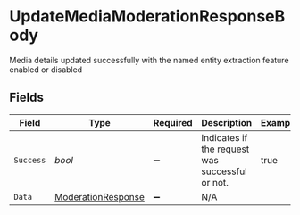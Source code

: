 # UpdateMediaModerationResponseBody

Media details updated successfully with the named entity extraction feature enabled or disabled


## Fields

| Field                                                               | Type                                                                | Required                                                            | Description                                                         | Example                                                             |
| ------------------------------------------------------------------- | ------------------------------------------------------------------- | ------------------------------------------------------------------- | ------------------------------------------------------------------- | ------------------------------------------------------------------- |
| `Success`                                                           | *bool*                                                              | :heavy_minus_sign:                                                  | Indicates if the request was successful or not.                     | true                                                                |
| `Data`                                                              | [ModerationResponse](../../Models/Components/ModerationResponse.md) | :heavy_minus_sign:                                                  | N/A                                                                 |                                                                     |
